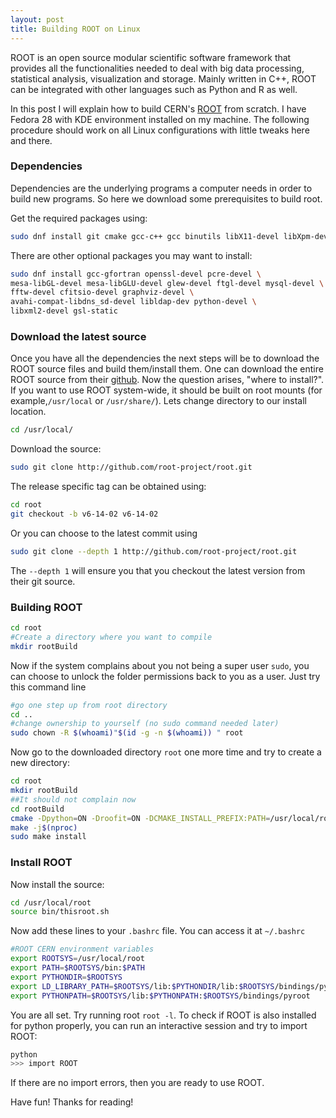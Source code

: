 ```yaml
---
layout: post
title: Building ROOT on Linux
---
```


ROOT is an open source modular scientific software framework that provides all the functionalities needed to deal with big data processing, statistical analysis, visualization and storage. Mainly written in C++, ROOT can be integrated with other languages such as Python and R as well.

In this post I will explain how to build CERN's [ROOT](https://root.cern.ch/) from scratch. I have Fedora 28 with KDE environment installed on my machine. The following procedure should work on all Linux configurations with little tweaks here and there.


### Dependencies
Dependencies are the underlying programs a computer needs in order to build new programs. So here we download some prerequisites to build root.

Get the required packages using:
```bash
sudo dnf install git cmake gcc-c++ gcc binutils libX11-devel libXpm-devel libXft-devel libXext-devel
```

There are other optional packages you may want to install:
```bash
sudo dnf install gcc-gfortran openssl-devel pcre-devel \
mesa-libGL-devel mesa-libGLU-devel glew-devel ftgl-devel mysql-devel \
fftw-devel cfitsio-devel graphviz-devel \
avahi-compat-libdns_sd-devel libldap-dev python-devel \
libxml2-devel gsl-static
```

### Download the latest source
Once you have all the dependencies the next steps will be to download the ROOT source files and build them/install them. One can download the entire ROOT source from their [github](https://github.com/root-project/root). Now the question arises, "where to install?". If you want to use ROOT system-wide, it should be built on root mounts (for example,`/usr/local` or `/usr/share/`). Lets change directory to our install location.
```bash
cd /usr/local/
```
Download the source:
```bash
sudo git clone http://github.com/root-project/root.git
```
The release specific tag can be obtained using:
```bash
cd root
git checkout -b v6-14-02 v6-14-02
```
Or you can choose to the latest commit using
```bash
sudo git clone --depth 1 http://github.com/root-project/root.git
```
The `--depth 1` will ensure you that you checkout the latest version from their git source.

### Building ROOT
```bash
cd root
#Create a directory where you want to compile
mkdir rootBuild
```
Now if the system complains about you not being a super user `sudo`, you can choose to unlock the folder permissions back to you as a user. Just try this command line
```bash
#go one step up from root directory
cd ..
#change ownership to yourself (no sudo command needed later)
sudo chown -R $(whoami)"$(id -g -n $(whoami)) " root
```
Now go to the downloaded directory `root` one more time and try to create a new directory:
```bash
cd root
mkdir rootBuild
##It should not complain now
cd rootBuild
cmake -Dpython=ON -Droofit=ON -DCMAKE_INSTALL_PREFIX:PATH=/usr/local/root ..
make -j$(nproc)
sudo make install
```

### Install ROOT
Now install the source:
```bash
cd /usr/local/root
source bin/thisroot.sh
```
Now add these lines to your `.bashrc` file. You can access it at `~/.bashrc`
```bash
#ROOT CERN environment variables
export ROOTSYS=/usr/local/root
export PATH=$ROOTSYS/bin:$PATH
export PYTHONDIR=$ROOTSYS
export LD_LIBRARY_PATH=$ROOTSYS/lib:$PYTHONDIR/lib:$ROOTSYS/bindings/pyroot:$LD_LIBRARY_PATH
export PYTHONPATH=$ROOTSYS/lib:$PYTHONPATH:$ROOTSYS/bindings/pyroot
```
You are all set. Try running root `root -l`. To check if ROOT is also installed for python properly, you can run an interactive session and try to import ROOT:
```bash
python
>>> import ROOT
```
If there are no import errors, then you are ready to use ROOT.

Have fun!
Thanks for reading!
